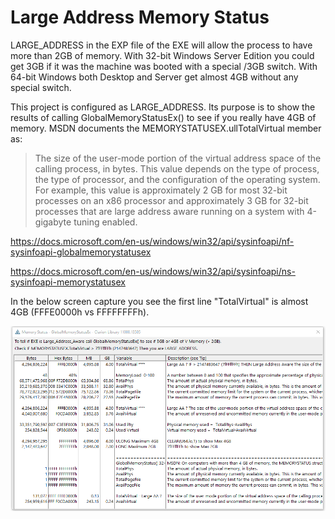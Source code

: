 # Large Address Memory Status

 LARGE_ADDRESS  in the EXP file of the EXE will allow the process to have more than 2GB of memory. With 32-bit Windows Server Edition you could get 3GB if it was the machine was booted with a special /3GB switch. With 64-bit Windows both Desktop and Server get almost 4GB without any special switch.

 This project is configured as LARGE_ADDRESS. Its purpose is to show the results of calling GlobalMemoryStatusEx() to see if you really have 4GB of memory. MSDN documents the MEMORYSTATUSEX.ullTotalVirtual member as:

 > The size of the user-mode portion of the virtual address space of the calling process, in bytes. This value depends on the type of process, the type of processor, and the configuration of the operating system. For example, this value is approximately 2 GB for most 32-bit processes on an x86 processor and approximately 3 GB for 32-bit processes that are large address aware running on a system with 4-gigabyte tuning enabled.

https://docs.microsoft.com/en-us/windows/win32/api/sysinfoapi/nf-sysinfoapi-globalmemorystatusex

https://docs.microsoft.com/en-us/windows/win32/api/sysinfoapi/ns-sysinfoapi-memorystatusex

In the below screen capture you see the first line "TotalVirtual" is almost 4GB (FFFE0000h vs FFFFFFFFh).

![screen cap](readme.png)
